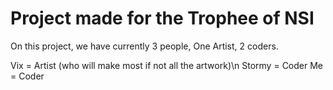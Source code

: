 # Project made for the Trophee of NSI

On this project, we have currently 3 people,
One Artist, 2 coders.

Vix = Artist (who will make most if not all the artwork)\n
Stormy = Coder
Me = Coder
